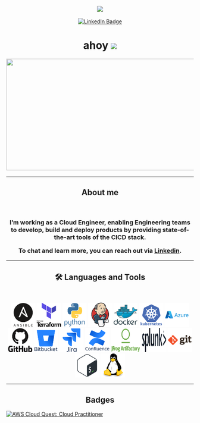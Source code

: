 <p align="center"><img src="https://media.giphy.com/media/Qo2dupDib32rkTY4hX/giphy.gif" width="300"/></p>

<p align="center">
<a href="https://www.linkedin.com/in/ioannisas"><img src="https://img.shields.io/badge/LinkedIn-blue?style=for-the-badge&logo=linkedin&logoColor=white" alt="LinkedIn Badge"></a>
</p>

<h1 align="center">ahoy <img src="https://media.giphy.com/media/hvRJCLFzcasrR4ia7z/giphy.gif" width="40"></h1>

<p align="center"><img src="https://media.giphy.com/media/3kPDmoWdBpQPNhCnUG/giphy.gif" width="600" height="300"  /></p>

---

##
<h2 align="center">About me </h3>
</br>
<h3 align="center">I’m working as a Cloud Engineer, enabling Engineering teams to develop, build and deploy products by providing state-of-the-art tools of the CICD stack.
</p>
To chat and learn more, you can reach out via <a href="https://www.linkedin.com/in/ioannisas">Linkedin</a>.
</h3>


---

##
<h2 align="center">🛠 Languages and Tools </h3>
</br>
<p align="center">
<img src="./icons/ansible/ansible-original-wordmark.svg" title="Ansible" alt="Ansible" width="65" height="65"/>
<img src="./icons/terraform/terraform/terraform-original-wordmark.svg" title="Terraform" alt="Terraform" width="65" height="65"/>
<img src="./icons/python/python-original-wordmark.svg" title="Python" alt="Python" width="65" height="65"/>
<img src="./icons/jenkins/jenkins-original.svg" title="Jenkins" alt="Jenkins" width="65" height="65"/>
<img src="./icons/docker/docker-original-wordmark.svg" title="Docker" alt="Docker" width="65" height="65"/>
<img src="./icons/kubernetes/kubernetes-plain-wordmark.svg" title="Kubernetes" alt="Kubernetes" width="65" height="65"/>
<img src="./icons/azure/azure-original-wordmark.svg" title="Azure" alt="Azure" width="65" height="65"/>
<img src="./icons/github/github-original-wordmark.svg" title="Github" alt="Github" width="65" height="65"/>
<img src="./icons/bitbucket/bitbucket-original-wordmark.svg" title="Bitbucket" alt="Bitbucket" width="65" height="65"/>
<img src="./icons/jira/jira-original-wordmark.svg" title="Jira" alt="Jira" width="65" height="65"/>
<img src="./icons/confluence/confluence-original-wordmark.svg" title="Confluence" alt="Confluence" width="65" height="65"/>
<img src="./icons/artifactory/artifactory-original-wordmark.png" title="Artifactory" alt="Artifactory" width="80" height="65"/>
<img src="./icons/splunk/splunk-original-wordmark.svg" title="Splunk" alt="Splunk" width="65" height="65"/>
<img src="./icons/git/git-original-wordmark.svg" title="git" alt="git" width="65" height="65"/>
<img src="./icons/bash/bash-original.svg" title="Bash" alt="Bash" width="65" height="65"/>
<img src="./icons/linux/linux-original.svg" title="Linux" alt="Linux" width="65" height="65"/>
</p>

---

##
<h2 align="center">Badges</h3>

<!--START_SECTION:badges-->
[![AWS Cloud Quest: Cloud Practitioner](https://images.credly.com/size/110x110/images/2784d0d8-327c-406f-971e-9f0e15097003/image.png)](http://www.credly.com/badges/bcbba04c-4f6e-48bb-9263-8923a78a8ac1 "AWS Cloud Quest: Cloud Practitioner")
<!--END_SECTION:badges-->
